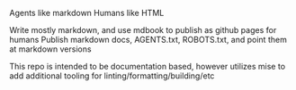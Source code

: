 Agents like markdown
Humans like HTML

Write mostly markdown, and use mdbook to publish as github pages for humans
Publish markdown docs, AGENTS.txt, ROBOTS.txt, and point them at markdown versions

This repo is intended to be documentation based, however utilizes mise to add additional tooling for linting/formatting/building/etc